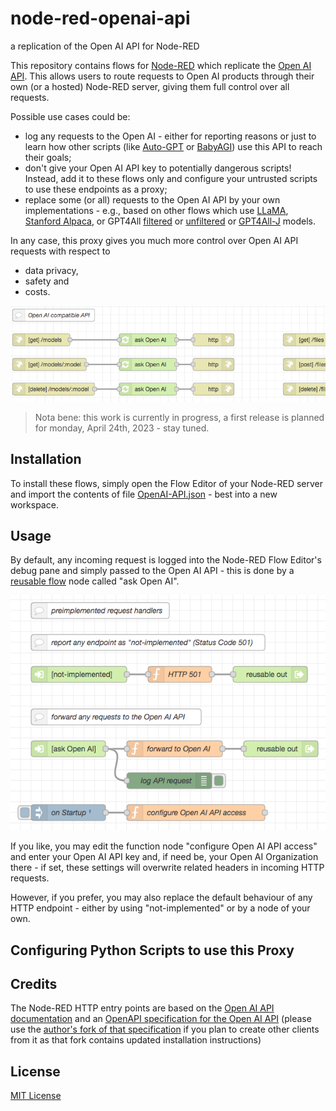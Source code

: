 # node-red-openai-api #

a replication of the Open AI API for Node-RED

This repository contains flows for [Node-RED](https://nodered.org/) which replicate the [Open AI API](https://platform.openai.com/docs/api-reference/introduction). This allows users to route requests to Open AI products through their own (or a hosted) Node-RED server, giving them full control over all requests.

Possible use cases could be:

* log any requests to the Open AI - either for reporting reasons or just to learn how other scripts (like [Auto-GPT](https://github.com/Significant-Gravitas/Auto-GPT) or [BabyAGI](https://github.com/yoheinakajima/babyagi)) use this API to reach their goals;
* don't give your Open AI API key to potentially dangerous scripts! Instead, add it to these flows only and configure your untrusted scripts to use these endpoints as a proxy;
* replace some (or all) requests to the Open AI API by your own implementations - e.g., based on other flows which use [LLaMA](https://github.com/rozek/node-red-flow-llama), [Stanford Alpaca](https://github.com/rozek/node-red-flow-alpaca), or GPT4All [filtered](https://github.com/rozek/node-red-flow-gpt4all-filtered) or [unfiltered](https://github.com/rozek/node-red-flow-gpt4all-unfiltered) or [GPT4All-J](https://github.com/rozek/node-red-flow-gpt4all-j) models.

In any case, this proxy gives you much more control over Open AI API requests with respect to

* data privacy,
* safety and
* costs.

![a small detail of the whole Open AI API replica](OpenAI-API_detail.png)

> Nota bene: this work is currently in progress, a first release is planned for monday, April 24th, 2023 - stay tuned.

## Installation ##

To install these flows, simply open the Flow Editor of your Node-RED server and import the contents of file [OpenAI-API.json](./OpenAI-API.json) - best into a new workspace.

## Usage ##

By default, any incoming request is logged into the Node-RED Flow Editor's debug pane and simply passed to the Open AI API - this is done by a [reusable flow](https://github.com/rozek/node-red-contrib-reusable-flows) node called "ask Open AI".

![pre-implemented Open AI API Handlers](OpenAI-API-Handlers.png)

If you like, you may edit the function node "configure Open AI API access" and enter your Open AI API key and, if need be, your Open AI Organization there - if set, these settings will overwrite related headers in incoming HTTP requests.

However, if you prefer, you may also replace the default behaviour of any HTTP endpoint - either by using "not-implemented" or by a node of your own.

## Configuring Python Scripts to use this Proxy ##


## Credits ##

The Node-RED HTTP entry points are based on the [Open AI API documentation](https://platform.openai.com/docs/introduction) and an [OpenAPI specification for the Open AI API](https://github.com/openai/openai-openapi) (please use the [author's fork of that specification](https://github.com/rozek/openai-openapi) if you plan to create other clients from it as that fork contains updated installation instructions)

## License ##

[MIT License](LICENSE.md)
